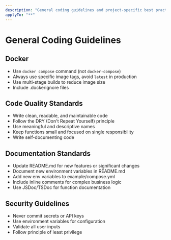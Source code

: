 ```yaml
---
description: "General coding guidelines and project-specific best practices"
applyTo: "**"
---
```


# General Coding Guidelines

## Docker

- Use `docker compose` command (not `docker-compose`)
- Always use specific image tags, avoid `latest` in production
- Use multi-stage builds to reduce image size
- Include .dockerignore files

## Code Quality Standards

- Write clean, readable, and maintainable code
- Follow the DRY (Don't Repeat Yourself) principle
- Use meaningful and descriptive names
- Keep functions small and focused on single responsibility
- Write self-documenting code

## Documentation Standards

- Update README.md for new features or significant changes
- Document new environment variables in README.md
- Add new env variables to example/compose.yml
- Include inline comments for complex business logic
- Use JSDoc/TSDoc for function documentation

## Security Guidelines

- Never commit secrets or API keys
- Use environment variables for configuration
- Validate all user inputs
- Follow principle of least privilege
